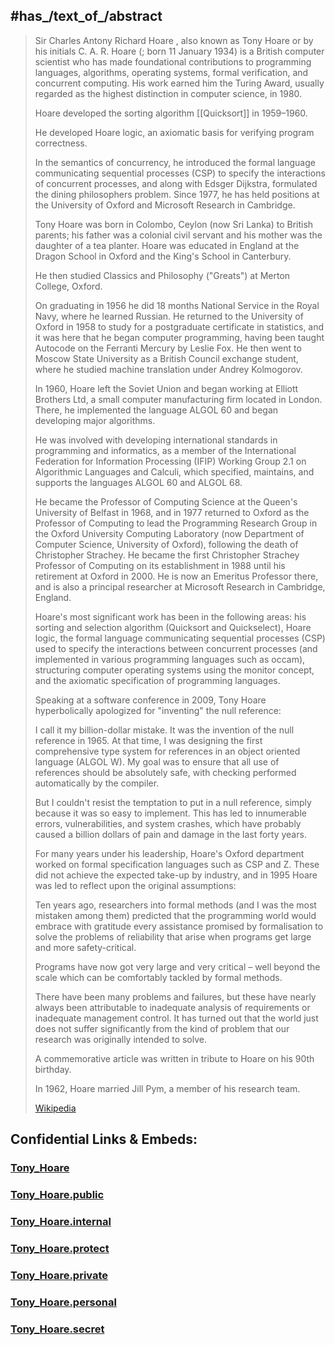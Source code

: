 
## #has_/text_of_/abstract 

> Sir Charles Antony Richard Hoare , also known as Tony Hoare or by his initials C. A. R. Hoare 
> (; born 11 January 1934) is a British computer scientist 
> who has made foundational contributions to programming languages, algorithms, 
> operating systems, formal verification, and concurrent computing. 
> His work earned him the Turing Award, 
> usually regarded as the highest distinction in computer science, in 1980.
>
> Hoare developed the sorting algorithm [[Quicksort]] in 1959–1960. 
> 
> He developed Hoare logic, an axiomatic basis for verifying program correctness. 
> 
> In the semantics of concurrency, he introduced the formal language 
> communicating sequential processes (CSP) to specify the interactions of concurrent processes, 
> and along with Edsger Dijkstra, formulated the dining philosophers problem. 
> Since 1977, he has held positions at the University of Oxford 
> and Microsoft Research in Cambridge.
>
> Tony Hoare was born in Colombo, Ceylon (now Sri Lanka) to British parents; 
> his father was a colonial civil servant and his mother was the daughter of a tea planter. 
> Hoare was educated in England at the Dragon School in Oxford 
> and the King's School in Canterbury. 
> 
> He then studied Classics and Philosophy ("Greats") at Merton College, Oxford. 
> 
> On graduating in 1956 he did 18 months National Service in the Royal Navy, 
> where he learned Russian. 
> He returned to the University of Oxford in 1958 
> to study for a postgraduate certificate in statistics, 
> and it was here that he began computer programming, 
> having been taught Autocode on the Ferranti Mercury by Leslie Fox. 
> He then went to Moscow State University as a British Council exchange student, 
> where he studied machine translation under Andrey Kolmogorov.
>
> In 1960, Hoare left the Soviet Union and began working at Elliott Brothers Ltd, 
> a small computer manufacturing firm located in London. 
> There, he implemented the language ALGOL 60 and began developing major algorithms.
>
> He was involved with developing international standards in programming and informatics, 
> as a member of the International Federation for Information Processing (IFIP) 
> Working Group 2.1 on Algorithmic Languages and Calculi, 
> which specified, maintains, and supports the languages ALGOL 60 and ALGOL 68.
>
> He became the Professor of Computing Science at the Queen's University of Belfast in 1968, 
> and in 1977 returned to Oxford as the Professor of Computing 
> to lead the Programming Research Group in the Oxford University Computing Laboratory 
> (now Department of Computer Science, University of Oxford), 
> following the death of Christopher Strachey. 
> He became the first Christopher Strachey Professor of Computing on its establishment in 1988 
> until his retirement at Oxford in 2000. 
> He is now an Emeritus Professor there, 
> and is also a principal researcher at Microsoft Research in Cambridge, England.
>
> Hoare's most significant work has been in the following areas: 
> his sorting and selection algorithm (Quicksort and Quickselect), 
> Hoare logic, 
> the formal language communicating sequential processes (CSP) 
> used to specify the interactions between concurrent processes 
> (and implemented in various programming languages such as occam), 
> structuring computer operating systems using the monitor concept, 
> and the axiomatic specification of programming languages.
>
> Speaking at a software conference in 2009, 
> Tony Hoare hyperbolically apologized for "inventing" the null reference:
>
> I call it my billion-dollar mistake. It was the invention of the null reference in 1965. 
> At that time, I was designing the first comprehensive type system 
> for references in an object oriented language (ALGOL W). 
> My goal was to ensure that all use of references should be absolutely safe, 
> with checking performed automatically by the compiler. 
> 
> But I couldn't resist the temptation to put in a null reference, 
> simply because it was so easy to implement. 
> This has led to innumerable errors, vulnerabilities, and system crashes, 
> which have probably caused a billion dollars of pain and damage in the last forty years.
>
> For many years under his leadership, 
> Hoare's Oxford department worked on formal specification languages such as CSP and Z. 
> These did not achieve the expected take-up by industry, 
> and in 1995 Hoare was led to reflect upon the original assumptions:
>
> Ten years ago, researchers into formal methods (and I was the most mistaken among them) 
> predicted that the programming world would embrace with gratitude 
> every assistance promised by formalisation to solve the problems of reliability 
> that arise when programs get large and more safety-critical. 
> 
> Programs have now got very large and very critical – 
> well beyond the scale which can be comfortably tackled by formal methods. 
> 
> There have been many problems and failures, 
> but these have nearly always been attributable to inadequate analysis of requirements 
> or inadequate management control. 
> It has turned out that the world just does not suffer significantly from the kind of problem 
> that our research was originally intended to solve.
>
> A commemorative article was written in tribute to Hoare on his 90th birthday.
>
> In 1962, Hoare married Jill Pym, a member of his research team.
> 
> [Wikipedia](https://en.wikipedia.org/wiki/Tony%20Hoare)


## Confidential Links & Embeds: 

### [Tony_Hoare](/_Standards/bio/People/Mathematician/Tony_Hoare.md) 

### [Tony_Hoare.public](/_public/bio/People/Mathematician/Tony_Hoare.public.md) 

### [Tony_Hoare.internal](/_internal/bio/People/Mathematician/Tony_Hoare.internal.md) 

### [Tony_Hoare.protect](/_protect/bio/People/Mathematician/Tony_Hoare.protect.md) 

### [Tony_Hoare.private](/_private/bio/People/Mathematician/Tony_Hoare.private.md) 

### [Tony_Hoare.personal](/_personal/bio/People/Mathematician/Tony_Hoare.personal.md) 

### [Tony_Hoare.secret](/_secret/bio/People/Mathematician/Tony_Hoare.secret.md)

